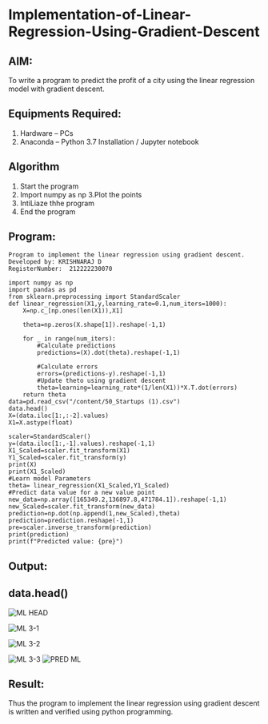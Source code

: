 # Implementation-of-Linear-Regression-Using-Gradient-Descent

## AIM:
To write a program to predict the profit of a city using the linear regression model with gradient descent.

## Equipments Required:
1. Hardware – PCs
2. Anaconda – Python 3.7 Installation / Jupyter notebook

## Algorithm
1. Start the program
2. Import numpy as np
3.Plot the points
4. IntiLiaze thhe program
5. End the program

## Program:
```
Program to implement the linear regression using gradient descent.
Developed by: KRISHNARAJ D
RegisterNumber:  212222230070

```
```
import numpy as np 
import pandas as pd
from sklearn.preprocessing import StandardScaler
def linear_regression(X1,y,learning_rate=0.1,num_iters=1000):
    X=np.c_[np.ones(len(X1)),X1]
    
    theta=np.zeros(X.shape[1]).reshape(-1,1)
    
    for _ in range(num_iters):
        #Calculate predictions
        predictions=(X).dot(theta).reshape(-1,1)
        
        #Calculate errors
        errors=(predictions-y).reshape(-1,1)
        #Update theto using gradient descent
        theta=learning=learning_rate*(1/len(X1))*X.T.dot(errors)
    return theta
data=pd.read_csv("/content/50_Startups (1).csv")
data.head()
X=(data.iloc[1:,:-2].values)
X1=X.astype(float)

scaler=StandardScaler()
y=(data.iloc[1:,-1].values).reshape(-1,1)
X1_Scaled=scaler.fit_transform(X1)
Y1_Scaled=scaler.fit_transform(y)
print(X)
print(X1_Scaled)
#Learn model Parameters
theta= linear_regression(X1_Scaled,Y1_Scaled)
#Predict data value for a new value point
new_data=np.array([165349.2,136897.8,471784.1]).reshape(-1,1)
new_Scaled=scaler.fit_transform(new_data)
prediction=np.dot(np.append(1,new_Scaled),theta)
prediction=prediction.reshape(-1,1)
pre=scaler.inverse_transform(prediction)
print(prediction)
print(f"Predicted value: {pre}")
```

## Output:

## data.head()

![ML HEAD](https://github.com/KRISHNARAJ-D/Implementation-of-Linear-Regression-Using-Gradient-Descent/assets/119559695/d12c8f12-975e-4a18-9528-9443a3572d11)

![ML 3-1](https://github.com/KRISHNARAJ-D/Implementation-of-Linear-Regression-Using-Gradient-Descent/assets/119559695/25e9d0c2-c86a-4d0a-a39d-57947436402a)

![ML 3-2](https://github.com/KRISHNARAJ-D/Implementation-of-Linear-Regression-Using-Gradient-Descent/assets/119559695/250d74c0-97f4-4b94-a9be-fa59fec30e35)

![ML 3-3](https://github.com/KRISHNARAJ-D/Implementation-of-Linear-Regression-Using-Gradient-Descent/assets/119559695/d7e9a96f-b515-41bf-a7ba-ac31128f0d0a)
![PRED ML](https://github.com/KRISHNARAJ-D/Implementation-of-Linear-Regression-Using-Gradient-Descent/assets/119559695/52ca7cbb-d476-4e47-8bfc-80fe37dca7cb)

## Result:
Thus the program to implement the linear regression using gradient descent is written and verified using python programming.
